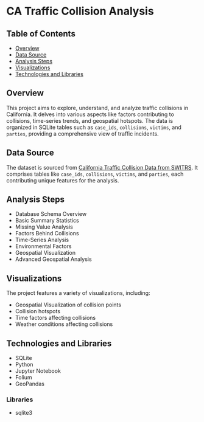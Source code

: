 # CA Traffic Collision Analysis

## Table of Contents
- [Overview](#overview)
- [Data Source](#data-source)
- [Analysis Steps](#analysis-steps)
- [Visualizations](#visualizations)
- [Technologies and Libraries](#technologies-and-libraries)


## Overview
This project aims to explore, understand, and analyze traffic collisions in California. It delves into various aspects like factors contributing to collisions, time-series trends, and geospatial hotspots. The data is organized in SQLite tables such as `case_ids`, `collisions`, `victims`, and `parties`, providing a comprehensive view of traffic incidents.

## Data Source
The dataset is sourced from [California Traffic Collision Data from SWITRS](https://www.kaggle.com/datasets/alexgude/california-traffic-collision-data-from-switrs). It comprises tables like `case_ids`, `collisions`, `victims`, and `parties`, each contributing unique features for the analysis.

## Analysis Steps
- Database Schema Overview
- Basic Summary Statistics
- Missing Value Analysis
- Factors Behind Collisions
- Time-Series Analysis
- Environmental Factors
- Geospatial Visualization
- Advanced Geospatial Analysis

## Visualizations
The project features a variety of visualizations, including:
- Geospatial Visualization of collision points
- Collision hotspots
- Time factors affecting collisions
- Weather conditions affecting collisions

## Technologies and Libraries
- SQLite
- Python
- Jupyter Notebook
- Folium
- GeoPandas

### Libraries
- sqlite3



